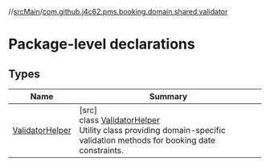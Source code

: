 //[srcMain](../../index.md)/[com.github.j4c62.pms.booking.domain.shared.validator](index.md)

# Package-level declarations

## Types

| Name                                          | Summary                                                                                                                                                  |
|-----------------------------------------------|----------------------------------------------------------------------------------------------------------------------------------------------------------|
| [ValidatorHelper](-validator-helper/index.md) | [src]<br>class [ValidatorHelper](-validator-helper/index.md)<br>Utility class providing domain-specific validation methods for booking date constraints. |